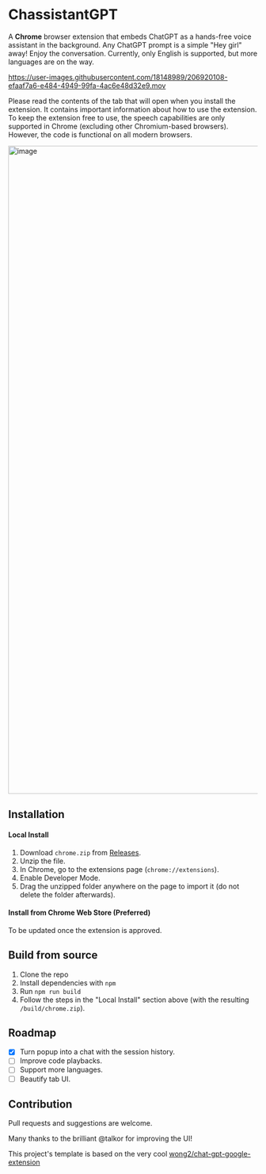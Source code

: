 # ChassistantGPT

A **Chrome** browser extension that embeds ChatGPT as a hands-free voice assistant in the background. Any ChatGPT prompt is a simple "Hey girl" away! Enjoy the conversation. Currently, only English is supported, but more languages are on the way.

https://user-images.githubusercontent.com/18148989/206920108-efaaf7a6-e484-4949-99fa-4ac6e48d32e9.mov

Please read the contents of the tab that will open when you install the extension. It contains important information about how to use the extension.
To keep the extension free to use, the speech capabilities are only supported in Chrome (excluding other Chromium-based browsers). However, the code is functional on all modern browsers.

<img width="1308" alt="image" src="https://user-images.githubusercontent.com/18148989/206917526-dde51ed1-3203-4bae-b966-6419893a980b.png">

## Installation

#### Local Install

1. Download `chrome.zip` from [Releases](https://github.com/idosal/assistant-chat-gpt/releases).
2. Unzip the file.
3. In Chrome, go to the extensions page (`chrome://extensions`).
4. Enable Developer Mode.
5. Drag the unzipped folder anywhere on the page to import it (do not delete the folder afterwards).

#### Install from Chrome Web Store (Preferred)

To be updated once the extension is approved.

## Build from source

1. Clone the repo
2. Install dependencies with `npm`
3. Run `npm run build`
4. Follow the steps in the "Local Install" section above (with the resulting `/build/chrome.zip`).

## Roadmap
- [X] Turn popup into a chat with the session history.
- [ ] Improve code playbacks.
- [ ] Support more languages.
- [ ] Beautify tab UI.

## Contribution
Pull requests and suggestions are welcome.

Many thanks to the brilliant @talkor for improving the UI!

This project's template is based on the very cool [wong2/chat-gpt-google-extension](https://github.com/wong2/chat-gpt-google-extensione)

